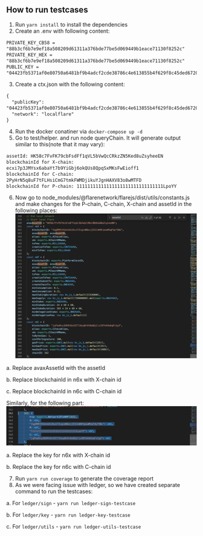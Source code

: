 ## How to run testcases
1. Run `yarn install` to install the dependencies
2. Create an .env with following content:
```
PRIVATE_KEY_CB58 = "88b3cf6b7e9ef18a508209d61311a376bde77be5d069449b1eace71130f8252c"
PRIVATE_KEY_HEX = "88b3cf6b7e9ef18a508209d61311a376bde77be5d069449b1eace71130f8252c"
PUBLIC_KEY = "04423fb5371af0e80750a6481bf9b4adcf2cde38786c4e613855b4f629f8c45ded6720e3335d1110c112c6d1c17fcbb23b9acc29ae5750a27637d385991af15190"
```
3. Create a ctx.json with the following content:
```
{
  "publicKey": "04423fb5371af0e80750a6481bf9b4adcf2cde38786c4e613855b4f629f8c45ded6720e3335d1110c112c6d1c17fcbb23b9acc29ae5750a27637d385991af15190",
  "network": "localflare"
}
```
4. Run the docker conatiner via `docker-compose up -d`
5. Go to test/helper. and run node queryChain. It will generate output similar to this(note that it may vary):
```
assetId: HK58c7FvFK79cbFsdFf1qVL5bVwQcCRkzZN5Ked8uZsyheeEN
blockchainId for X-chain: ecxi7p3JMYsx6abaYt7b9YiGbj6okQUs8QpqSxMKsFwEioff1
blockchainId for C-chain: 2PyHrN5q8uF7tFLHsiCmG7tmkFWMDjikuYJgnHAXV83o8wMTFD
blockchainId for P-chain: 11111111111111111111111111111111LpoYY
```

6. Now go to node_modules/@flarenetwork/flarejs/dist/utils/constants.js and make changes for the P-chain, C-chain, X-chain and assetId in the following places:
![image info](./images/img1.png)

a. Replace avaxAssetId with the assetId

b. Replace blockchainId in n6x with X-chain id

c. Replace blockchainId in n6c with C-chain id

Similarly, for the following part:
![image info](./images/img2.png)

a. Replace the key for n6x with X-chain id

b. Replace the key for n6c with C-chain id

7. Run `yarn run coverage` to generate the coverage report
8. As we were facing issue with ledger, so we have created separate command to run the testcases:

a. For `ledger/sign` - `yarn run ledger-sign-testcase`

b. For `ledger/key` - `yarn run ledger-key-testcase`

c. For `ledger/utils` - `yarn run ledger-utils-testcase`
